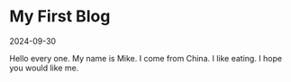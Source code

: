 # My First Blog
2024-09-30

Hello every one. My name is Mike. I come from China. I like eating. I hope you would like me.